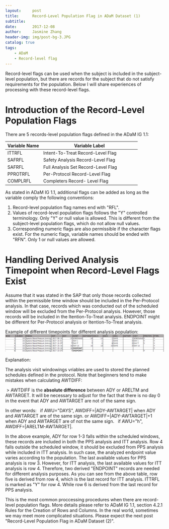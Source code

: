 ```yaml
---
layout:     post
title:      Record-Level Population Flag in ADaM Dataset (1)
subtitle:  
date:       2017-12-08
author:     Jasmine Zhang
header-img: img/post-bg-3.JPG
catalog: true
tags:
    - ADaM 
    - Record-level flag
---
```


Record-level flags can be used when the subject is included in the subject-level population, but there are records for the subject that do not satisfy requirements for the population. Below I will share experiences of processing with these record-level flags.



# Introduction of the Record-Level Population Flags

There are 5 records-level population flags defined in the ADaM IG 1.1: 

Variable Name | Variable Label
--------------|---------------
ITTRFL        |Intent-To-Treat Record-Level Flag                 
SAFRFL        |Safety Analysis Record-Level Flag 
SAFRFL        |Full Analysis Set Record-Level Flag
PPROTRFL      |Per-Protocol Record-Level Flag
COMPLRFL      |Completers Record- Level Flag

As stated in ADaM IG 1.1, additional flags can be added as long as the variable comply the following conventions:

1. Record-level population flag names end with "RFL".
2. Values of record-level population flags follows the "Y" controlled terminology. Only "Y" or null value is allowed. This is different from the subject-level population flags, which do not allow null values.
3. Corresponding numeric flags are also permissible if the character flags exist. For the numeric flags, variable names should be ended with "RFN". Only 1 or null values are allowed.

# Handling Derived Analysis Timepoint when Record-Level Flags Exist

Assume that it was stated in the SAP that only those records collected within the permissible time window should be included in the Per-Protocol analysis. In that case, records which was conducted out of the scheduled window will be excluded from the Per-Protocol analysis. However, those records will be included in the Itention-To-Treat analysis. ENDPOINT might be different for Per-Protocol analysis or Itention-To-Treat analysis. 

Example of different timepoints for different analysis population:
![Aaron Swartz](https://github.com/JasmineZJW/JasmineZJW.github.io/blob/master/img/屏幕快照%202017-12-18%20上午12.56.37.png?raw=true)

Explanation:

The analysis visit windowings vriables are used to stored the planned schedules defined in the protocol. Note that beginners tend to make mistakes when calculating AWTDIFF: 

  > AWTDIFF is the **absolute difference** between ADY or ARELTM and AWTARGET. It will be necessary to adjust for the fact that there is no day 0 in the event that ADY and AWTARGET are not of the same sign.
  
In other words:
    if AWU="DAYS", AWDIFF=|ADY-AWTARGET| when ADY and AWTARGET are of the same sign.
 or AWDIFF=|ADY-AWTARGET|+1 when ADY and AWTARGET are of not the same sign. 
    if AWU="h", AWDIFF=|ARELTM-AWTARGET|.

In the above example, ADY for row 1-3 falls within the scheduled windows, these records are included in both the PPS analysis and ITT analysis. Row 4 falls outside the scheduled window, it should be excluded from PPS analysis while included in ITT analysis. In such case, the analyzed endpoint value varies according to the population. The last available values for PPS analysis is row 3. However, for ITT analysis, the last available values for ITT analysis is row 4. Therefore, two derived "ENDPOINT" records are needed for different analysis purposes.
As you can see from the above table, row five is derived from row 4, which is the last record for ITT analysis. ITTRFL is marked as "Y" for row 4. While row 6 is derived from the last record for PPS analysis.

This is the most common proccessing procedures when there are record-level population flags. More details please refer to ADaM IG 1.1, section 4.2.1 Rules for the Creation of Rows and Columns. In the real world, sometimes we may meet more complicated situations. Please expect the next post "Record-Level Population Flag in ADaM Dataset (2)".
